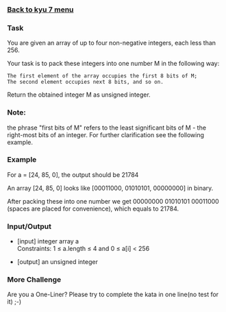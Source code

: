 ### [Back to kyu 7 menu](src/main/java/net/oleksin/kata/kyu7/README.md)<br>
### Task

You are given an array of up to four non-negative integers, each less than 256.

Your task is to pack these integers into one number M in the following way:
```
The first element of the array occupies the first 8 bits of M;
The second element occupies next 8 bits, and so on.
```
Return the obtained integer M as unsigned integer.

### Note:
the phrase "first bits of M" refers to the least significant bits of M - the right-most bits of an integer. For further clarification see the following example.

### Example

For a = [24, 85, 0], the output should be 21784

An array [24, 85, 0] looks like [00011000, 01010101, 00000000] in binary.

After packing these into one number we get 00000000 01010101 00011000 (spaces are placed for convenience), which equals to 21784.

### Input/Output

* [input] integer array a <br>
Constraints: 1 ≤ a.length ≤ 4 and 0 ≤ a[i] < 256

* [output] an unsigned integer
### More Challenge

Are you a One-Liner? Please try to complete the kata in one line(no test for it) ;-)